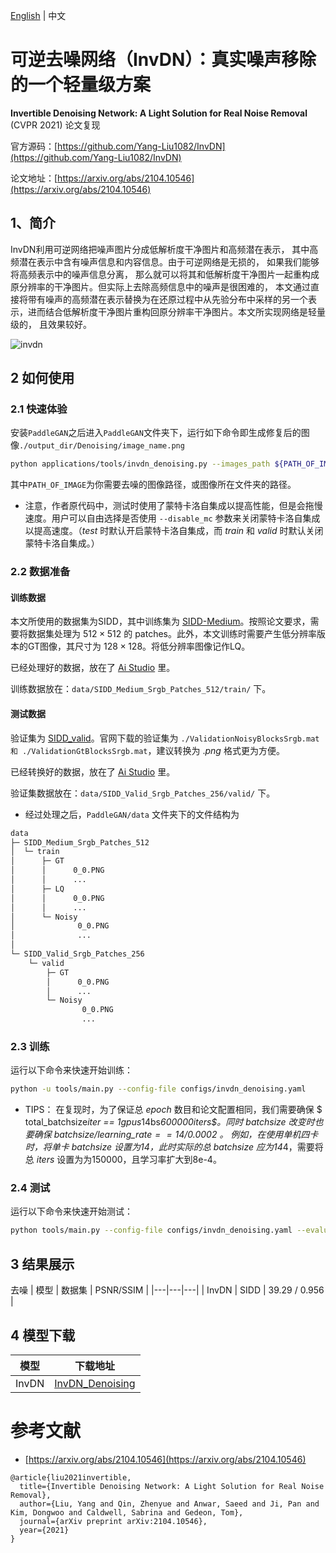[English](../../en_US/tutorials/invdn.md) | 中文

# 可逆去噪网络（InvDN）：真实噪声移除的一个轻量级方案

**Invertible Denoising Network: A Light Solution for Real Noise Removal** (CVPR 2021) 论文复现

官方源码：[https://github.com/Yang-Liu1082/InvDN](https://github.com/Yang-Liu1082/InvDN)

论文地址：[https://arxiv.org/abs/2104.10546](https://arxiv.org/abs/2104.10546)

## 1、简介

InvDN利用可逆网络把噪声图片分成低解析度干净图片和高频潜在表示， 其中高频潜在表示中含有噪声信息和内容信息。由于可逆网络是无损的， 如果我们能够将高频表示中的噪声信息分离， 那么就可以将其和低解析度干净图片一起重构成原分辨率的干净图片。但实际上去除高频信息中的噪声是很困难的， 本文通过直接将带有噪声的高频潜在表示替换为在还原过程中从先验分布中采样的另一个表示，进而结合低解析度干净图片重构回原分辨率干净图片。本文所实现网络是轻量级的， 且效果较好。

![invdn](https://user-images.githubusercontent.com/51016595/195344773-9ea17ef5-9edd-4310-bfff-36049bbcefde.png)

## 2 如何使用

### 2.1 快速体验

安装`PaddleGAN`之后进入`PaddleGAN`文件夹下，运行如下命令即生成修复后的图像`./output_dir/Denoising/image_name.png`

```sh
python applications/tools/invdn_denoising.py --images_path ${PATH_OF_IMAGE}
```
其中`PATH_OF_IMAGE`为你需要去噪的图像路径，或图像所在文件夹的路径。

- 注意，作者原代码中，测试时使用了蒙特卡洛自集成以提高性能，但是会拖慢速度。用户可以自由选择是否使用 `--disable_mc` 参数来关闭蒙特卡洛自集成以提高速度。（$test$ 时默认开启蒙特卡洛自集成，而 $train$ 和 $valid$ 时默认关闭蒙特卡洛自集成。）

### 2.2 数据准备

#### **训练数据**

本文所使用的数据集为SIDD，其中训练集为 [SIDD-Medium](https://www.eecs.yorku.ca/~kamel/sidd/dataset.php)。按照论文要求，需要将数据集处理为 $512 \times 512$ 的 patches。此外，本文训练时需要产生低分辨率版本的GT图像，其尺寸为 $128 \times 128$。将低分辨率图像记作LQ。

已经处理好的数据，放在了 [Ai Studio](https://aistudio.baidu.com/aistudio/datasetdetail/172084) 里。

训练数据放在：`data/SIDD_Medium_Srgb_Patches_512/train/` 下。

#### **测试数据**

验证集为 [SIDD_valid](https://www.eecs.yorku.ca/~kamel/sidd/dataset.php)。官网下载的验证集为 `./ValidationNoisyBlocksSrgb.mat 和 ./ValidationGtBlocksSrgb.mat`，建议转换为 $.png$ 格式更为方便。

已经转换好的数据，放在了 [Ai Studio](https://aistudio.baidu.com/aistudio/datasetdetail/172069) 里。

验证集数据放在：`data/SIDD_Valid_Srgb_Patches_256/valid/` 下。

- 经过处理之后，`PaddleGAN/data` 文件夹下的文件结构为
```sh
data
├─ SIDD_Medium_Srgb_Patches_512
│  └─ train
│      ├─ GT
│      │      0_0.PNG
│      │      ...
│      ├─ LQ
│      │      0_0.PNG
│      │      ...
│      └─ Noisy
│              0_0.PNG
│              ...
│
└─ SIDD_Valid_Srgb_Patches_256
    └─ valid
        ├─ GT
        │      0_0.PNG
        │      ...
        └─ Noisy
                0_0.PNG
                ...
```

### 2.3 训练

运行以下命令来快速开始训练：
```sh
python -u tools/main.py --config-file configs/invdn_denoising.yaml
```
- TIPS：
在复现时，为了保证总 $epoch$ 数目和论文配置相同，我们需要确保 $ total\_batchsize*iter == 1gpus*14bs*600000iters$。同时 $batchsize$ 改变时也要确保 $batchsize/learning\_rate == 14/0.0002$ 。
例如，在使用单机四卡时，将单卡 $batchsize$ 设置为14，此时实际的总 $batchsize$ 应为14*4，需要将总 $iters$ 设置为为150000，且学习率扩大到8e-4。

### 2.4 测试

运行以下命令来快速开始测试：
```sh
python tools/main.py --config-file configs/invdn_denoising.yaml --evaluate-only --load ${PATH_OF_WEIGHT}
```

## 3 结果展示

去噪
| 模型 | 数据集 | PSNR/SSIM |
|---|---|---|
| InvDN | SIDD |  39.29 / 0.956 |


## 4 模型下载

| 模型 | 下载地址 |
|---|---|
| InvDN| [InvDN_Denoising](https://paddlegan.bj.bcebos.com/models/InvDN_Denoising.pdparams) |



# 参考文献

- [https://arxiv.org/abs/2104.10546](https://arxiv.org/abs/2104.10546)

```
@article{liu2021invertible,
  title={Invertible Denoising Network: A Light Solution for Real Noise Removal},
  author={Liu, Yang and Qin, Zhenyue and Anwar, Saeed and Ji, Pan and Kim, Dongwoo and Caldwell, Sabrina and Gedeon, Tom},
  journal={arXiv preprint arXiv:2104.10546},
  year={2021}
}
```
